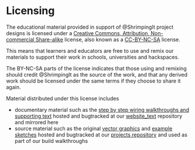 # Licensing

The educational material provided in support of @ShrimpingIt project designs is licensed under a [Creative Commons, Attribution, Non-commercial Share-alike](https://creativecommons.org/licenses/by-nc-sa/3.0/) license, also known as a [CC-BY-NC-SA](https://creativecommons.org/licenses/by-nc-sa/3.0/) license.

This means that learners and educators are free to use and remix our materials to support their work in schools, universities and hackspaces. 

The BY-NC-SA parts of the license indicates that those using and remixing should credit @ShrimpingIt as the source of the work, and that any derived work should be licensed under the same terms if they choose to share it again.

Material distributed under this license includes 
* documentary material such as the [step by step wiring walkthroughs and supporting text](project/)  hosted and bugtracked at our [website_text](https://github.com/shrimpingit/website_text) repository and mirrored here
* source material such as the original [vector graphics](https://github.com/ShrimpingIt/projects/tree/master/vector) and [example sketches](https://github.com/ShrimpingIt/projects/tree/master/sketchbook) hosted and bugtracked at our [projects repository](https://github.com/shrimpingit/projects) and used as part of our build walkthroughs